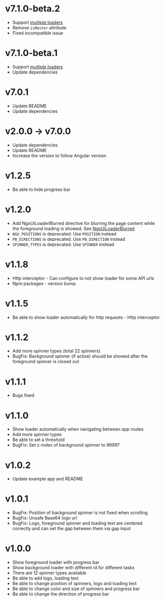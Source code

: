 # v7.1.0-beta.2
* Support [multiple loaders](https://ngx-ui-loader.stackblitz.io/multiloader)
* Remove `isMaster` attribute
* Fixed incompatible issue

# v7.1.0-beta.1
* Support [multiple loaders](https://ngx-ui-loader.stackblitz.io/multiloader)
* Update dependencies

# v7.0.1
* Update README
* Update dependencies

# v2.0.0 -> v7.0.0
* Update dependencies
* Update README
* Increase the version to follow Angular version

# v1.2.5
* Be able to hide progress bar

# v1.2.0
* Add NgxUiLoaderBlurred directive for blurring the page content while the foreground loading is showed. See [NgxUiLoaderBlurred](#ngxuiloaderblurred_directive)
* `NGX_POSITIONS` is deprecated. Use `POSITION` instead
* `PB_DIRECTIONS` is deprecated. Use `PB_DIRECTION` instead
* `SPINNER_TYPES` is deprecated. Use `SPINNER` instead

# v1.1.8
* Http interceptor - Can configure to not show loader for some API urls
* Npm packages - version bump

# v1.1.5
* Be able to show loader automatically for http requests - Http interceptor

# v1.1.2
* Add more spinner types (total 22 spinners)
* BugFix: Background spinner (if active) should be showed after the foreground spinner is closed out

# v1.1.1
* Bugs fixed


# v1.1.0
* Show loader automatically when navigating between app routes
* Add more spinner types
* Be able to set a threshold
* BugFix: Set z-index of background spinner to 99997

# v1.0.2
* Update example app and README

# v1.0.1
* BugFix: Position of background spinner is not fixed when scrolling
* BugFix: Unsafe Base64 logo url
* BugFix: Logo, foreground spinner and loading text are centered correctly and can set the gap between them via gap input

# v1.0.0
* Show foreground loader with progress bar
* Show background loader with different id for different tasks
* There are 12 spinner types available
* Be able to add logo, loading text
* Be able to change position of spinners, logo and loading text
* Be able to change color and size of spinners and progress bar
* Be able to change the direction of progress bar
